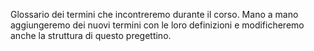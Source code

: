 Glossario dei termini che incontreremo durante il corso. Mano a mano aggiungeremo dei nuovi termini con le loro definizioni e modificheremo anche la struttura di questo pregettino.